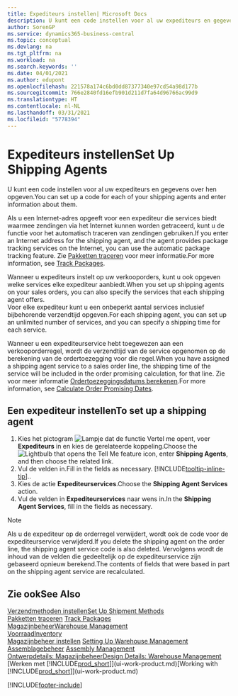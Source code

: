 ```yaml
---
title: Expediteurs instellen| Microsoft Docs
description: U kunt een code instellen voor al uw expediteurs en gegevens over hen opgeven.
author: SorenGP
ms.service: dynamics365-business-central
ms.topic: conceptual
ms.devlang: na
ms.tgt_pltfrm: na
ms.workload: na
ms.search.keywords: ''
ms.date: 04/01/2021
ms.author: edupont
ms.openlocfilehash: 221578a174c6bd0dd87377340e97cd54a98d177b
ms.sourcegitcommit: 766e2840fd16efb901d211d7fa64d96766ac99d9
ms.translationtype: HT
ms.contentlocale: nl-NL
ms.lasthandoff: 03/31/2021
ms.locfileid: "5778394"
---
```

# <a name="set-up-shipping-agents"></a><span data-ttu-id="1f378-103">Expediteurs instellen</span><span class="sxs-lookup"><span data-stu-id="1f378-103">Set Up Shipping Agents</span></span>
<span data-ttu-id="1f378-104">U kunt een code instellen voor al uw expediteurs en gegevens over hen opgeven.</span><span class="sxs-lookup"><span data-stu-id="1f378-104">You can set up a code for each of your shipping agents and enter information about them.</span></span>  

<span data-ttu-id="1f378-105">Als u een Internet-adres opgeeft voor een expediteur die services biedt waarmee zendingen via het Internet kunnen worden getraceerd, kunt u de functie voor het automatisch traceren van zendingen gebruiken.</span><span class="sxs-lookup"><span data-stu-id="1f378-105">If you enter an Internet address for the shipping agent, and the agent provides package tracking services on the Internet, you can use the automatic package tracking feature.</span></span> <span data-ttu-id="1f378-106">Zie [Pakketten traceren](sales-how-track-packages.md) voor meer informatie.</span><span class="sxs-lookup"><span data-stu-id="1f378-106">For more information, see [Track Packages](sales-how-track-packages.md).</span></span>

<span data-ttu-id="1f378-107">Wanneer u expediteurs instelt op uw verkooporders, kunt u ook opgeven welke services elke expediteur aanbiedt.</span><span class="sxs-lookup"><span data-stu-id="1f378-107">When you set up shipping agents on your sales orders, you can also specify the services that each shipping agent offers.</span></span>  
<span data-ttu-id="1f378-108">Voor elke expediteur kunt u een onbeperkt aantal services inclusief bijbehorende verzendtijd opgeven.</span><span class="sxs-lookup"><span data-stu-id="1f378-108">For each shipping agent, you can set up an unlimited number of services, and you can specify a shipping time for each service.</span></span>  

<span data-ttu-id="1f378-109">Wanneer u een expediteurservice hebt toegewezen aan een verkooporderregel, wordt de verzendtijd van de service opgenomen op de berekening van de ordertoezegging voor die regel.</span><span class="sxs-lookup"><span data-stu-id="1f378-109">When you have assigned a shipping agent service to a sales order line, the shipping time of the service will be included in the order promising calculation, for that line.</span></span> <span data-ttu-id="1f378-110">Zie voor meer informatie [Ordertoezeggingsdatums berekenen](sales-how-to-calculate-order-promising-dates.md).</span><span class="sxs-lookup"><span data-stu-id="1f378-110">For more information, see [Calculate Order Promising Dates](sales-how-to-calculate-order-promising-dates.md).</span></span>

## <a name="to-set-up-a-shipping-agent"></a><span data-ttu-id="1f378-111">Een expediteur instellen</span><span class="sxs-lookup"><span data-stu-id="1f378-111">To set up a shipping agent</span></span>  
1.  <span data-ttu-id="1f378-112">Kies het pictogram ![Lampje dat de functie Vertel me opent](media/ui-search/search_small.png "Vertel me wat u wilt doen"), voer **Expediteurs** in en kies de gerelateerde koppeling.</span><span class="sxs-lookup"><span data-stu-id="1f378-112">Choose the ![Lightbulb that opens the Tell Me feature](media/ui-search/search_small.png "Tell me what you want to do") icon, enter **Shipping Agents**, and then choose the related link.</span></span>  
2.  <span data-ttu-id="1f378-113">Vul de velden in.</span><span class="sxs-lookup"><span data-stu-id="1f378-113">Fill in the fields as necessary.</span></span> [!INCLUDE[tooltip-inline-tip](includes/tooltip-inline-tip_md.md)]<span data-ttu-id="1f378-114">.</span><span class="sxs-lookup"><span data-stu-id="1f378-114">.</span></span>  
3.  <span data-ttu-id="1f378-115">Kies de actie **Expediteurservices**.</span><span class="sxs-lookup"><span data-stu-id="1f378-115">Choose the **Shipping Agent Services** action.</span></span>
4. <span data-ttu-id="1f378-116">Vul de velden in **Expediteurservices** naar wens in.</span><span class="sxs-lookup"><span data-stu-id="1f378-116">In the **Shipping Agent Services**, fill in the fields as necessary.</span></span>

> [!NOTE]  
>  <span data-ttu-id="1f378-117">Als u de expediteur op de orderregel verwijdert, wordt ook de code voor de expediteurservice verwijderd.</span><span class="sxs-lookup"><span data-stu-id="1f378-117">If you delete the shipping agent on the order line, the shipping agent service code is also deleted.</span></span> <span data-ttu-id="1f378-118">Vervolgens wordt de inhoud van de velden die gedeeltelijk op de expediteurservice zijn gebaseerd opnieuw berekend.</span><span class="sxs-lookup"><span data-stu-id="1f378-118">The contents of fields that were based in part on the shipping agent service are recalculated.</span></span>  

## <a name="see-also"></a><span data-ttu-id="1f378-119">Zie ook</span><span class="sxs-lookup"><span data-stu-id="1f378-119">See Also</span></span>
[<span data-ttu-id="1f378-120">Verzendmethoden instellen</span><span class="sxs-lookup"><span data-stu-id="1f378-120">Set Up Shipment Methods</span></span>](sales-how-set-up-shipment-methods.md)  
<span data-ttu-id="1f378-121">[Pakketten traceren](sales-how-track-packages.md)  </span><span class="sxs-lookup"><span data-stu-id="1f378-121">[Track Packages](sales-how-track-packages.md)  </span></span>  
[<span data-ttu-id="1f378-122">Magazijnbeheer</span><span class="sxs-lookup"><span data-stu-id="1f378-122">Warehouse Management</span></span>](warehouse-manage-warehouse.md)  
[<span data-ttu-id="1f378-123">Voorraad</span><span class="sxs-lookup"><span data-stu-id="1f378-123">Inventory</span></span>](inventory-manage-inventory.md)  
<span data-ttu-id="1f378-124">[Magazijnbeheer instellen](warehouse-setup-warehouse.md)   </span><span class="sxs-lookup"><span data-stu-id="1f378-124">[Setting Up Warehouse Management](warehouse-setup-warehouse.md)   </span></span>  
<span data-ttu-id="1f378-125">[Assemblagebeheer](assembly-assemble-items.md)  </span><span class="sxs-lookup"><span data-stu-id="1f378-125">[Assembly Management](assembly-assemble-items.md)  </span></span>  
[<span data-ttu-id="1f378-126">Ontwerpdetails: Magazijnbeheer</span><span class="sxs-lookup"><span data-stu-id="1f378-126">Design Details: Warehouse Management</span></span>](design-details-warehouse-management.md)  
<span data-ttu-id="1f378-127">[Werken met [!INCLUDE[prod_short](includes/prod_short.md)]](ui-work-product.md)</span><span class="sxs-lookup"><span data-stu-id="1f378-127">[Working with [!INCLUDE[prod_short](includes/prod_short.md)]](ui-work-product.md)</span></span>  


[!INCLUDE[footer-include](includes/footer-banner.md)]